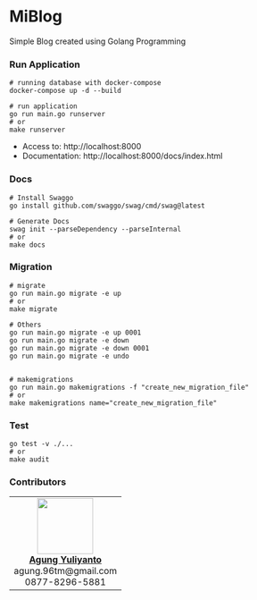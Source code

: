 MiBlog
================================
Simple Blog created using Golang Programming

### Run Application
```shell
# running database with docker-compose
docker-compose up -d --build

# run application
go run main.go runserver
# or
make runserver
```

* Access to: http://localhost:8000
* Documentation: http://localhost:8000/docs/index.html



### Docs
```shell
# Install Swaggo
go install github.com/swaggo/swag/cmd/swag@latest

# Generate Docs
swag init --parseDependency --parseInternal
# or
make docs
```


### Migration
```shell
# migrate
go run main.go migrate -e up
# or
make migrate

# Others
go run main.go migrate -e up 0001
go run main.go migrate -e down
go run main.go migrate -e down 0001
go run main.go migrate -e undo


# makemigrations
go run main.go makemigrations -f "create_new_migration_file"
# or
make makemigrations name="create_new_migration_file"
```

### Test
```shell
go test -v ./...
# or
make audit
```

### Contributors
<table>
  <tr>
    <td align="center">
      <a href="https://www.linkedin.com/in/agung96tm/">
        <img src="https://avatars.githubusercontent.com/u/1901484?v=4" width="100px;" alt=""/><br />
        <b>Agung Yuliyanto</b><br>
      </a>
      <div>agung.96tm@gmail.com</div>
      <div>0877-8296-5881</div>
    </td>
  </tr>
</table>